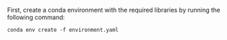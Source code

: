 First, create a conda environment with the required libraries by running the following command:
```
conda env create -f environment.yaml
```
